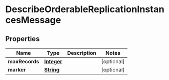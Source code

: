 

# DescribeOrderableReplicationInstancesMessage

<p/>

## Properties

| Name | Type | Description | Notes |
|------------ | ------------- | ------------- | -------------|
|**maxRecords** | [**Integer**](Integer.md) |  |  [optional] |
|**marker** | [**String**](String.md) |  |  [optional] |



